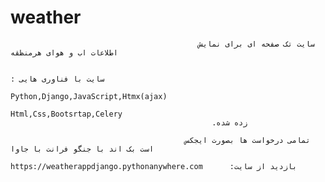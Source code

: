 # weather     
                                              سایت تک صفحه ای برای نمایش اطلاعات اب و هوای هرمنظقه 
                                                                                            
                                                                            : سایت با فناوری هایی
                                                        Python,Django,JavaScript,Htmx(ajax)
                                                        Html,Css,Bootsrtap,Celery
                                                 .زده شده
                                        
                                           تمامی درخواست ها بصورت ایجکس است بک اند با جنگو فرانت با جاوا 
                                               https://weatherappdjango.pythonanywhere.com      :بازدید از سایت
